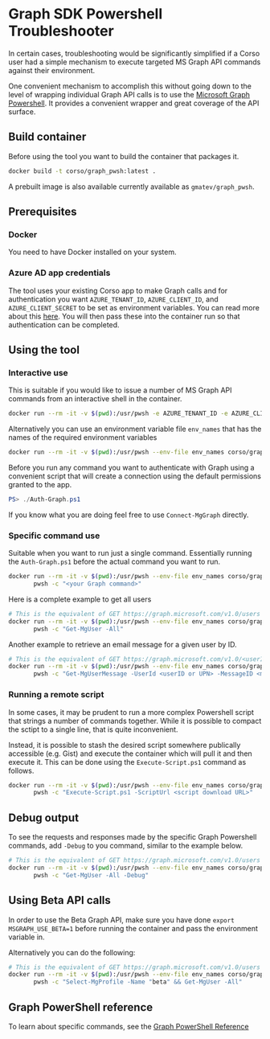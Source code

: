 # Graph SDK Powershell Troubleshooter

In certain cases, troubleshooting would be significantly simplified if a Corso
user had a simple mechanism to execute targeted MS Graph API commands against
their environment.

One convenient mechanism to accomplish this without going down to the level of
wrapping individual Graph API calls is to use the
[Microsoft Graph Powershell](https://learn.microsoft.com/en-us/powershell/microsoftgraph/overview?view=graph-powershell-1.0).
It provides a convenient wrapper and great coverage of the API surface.

## Build container

Before using the tool you want to build the container that packages it.

```sh
docker build -t corso/graph_pwsh:latest .
```

A prebuilt image is also available currently available as `gmatev/graph_pwsh`.

## Prerequisites

### Docker

You need to have Docker installed on your system.

### Azure AD app credentials

The tool uses your existing Corso app to make Graph calls and for authentication
you want `AZURE_TENANT_ID`, `AZURE_CLIENT_ID`, and `AZURE_CLIENT_SECRET` to be
set as environment variables. You can read more about this [here](https://corsobackup.io/docs/setup/m365-access/).
You will then pass these into the container run so that authentication can be completed.

## Using the tool

### Interactive use

This is suitable if you would like to issue a number of MS Graph API commands from an
interactive shell in the container.

```sh
docker run --rm -it -v $(pwd):/usr/pwsh -e AZURE_TENANT_ID -e AZURE_CLIENT_ID -e AZURE_CLIENT_SECRET corso/graph_pwsh pwsh
```

Alternatively you can use an environment variable file `env_names` that has the names of the required environment variables

```sh
docker run --rm -it -v $(pwd):/usr/pwsh --env-file env_names corso/graph_pwsh pwsh
```

Before you run any command you want to authenticate with Graph using a convenient script
that will create a connection using the default permissions granted to the app.

```powershell
PS> ./Auth-Graph.ps1
```

If you know what you are doing feel free to use `Connect-MgGraph` directly.

### Specific command use

Suitable when you want to run just a single command. Essentially running the `Auth-Graph.ps1`
before the actual command you want to run.

```sh
docker run --rm -it -v $(pwd):/usr/pwsh --env-file env_names corso/graph_pwsh \
       pwsh -c "<your Graph command>"
```

Here is a complete example to get all users

```sh
# This is the equivalent of GET https://graph.microsoft.com/v1.0/users
docker run --rm -it -v $(pwd):/usr/pwsh --env-file env_names corso/graph_pwsh \
       pwsh -c "Get-MgUser -All"
```

Another example to retrieve an email message for a given user by ID.

```sh
# This is the equivalent of GET https://graph.microsoft.com/v1.0/<userID>/messages/<messageId>
docker run --rm -it -v $(pwd):/usr/pwsh --env-file env_names corso/graph_pwsh \
       pwsh -c "Get-MgUserMessage -UserId <userID or UPN> -MessageID <messageID>"
```

### Running a remote script

In some cases, it may be prudent to run a more complex Powershell script that strings
a number of commands together. While it is possible to compact the sctipt to a single line,
that is quite inconvenient.

Instead, it is possible to stash the desired script somewhere publically accessible (e.g. Gist)
and execute the container which will pull it and then execute it. This can be done using the
`Execute-Script.ps1` command as follows.

```sh
docker run --rm -it -v $(pwd):/usr/pwsh --env-file env_names corso/graph_pwsh \
       pwsh -c "Execute-Script.ps1 -ScriptUrl <script download URL>"
```

## Debug output

To see the requests and responses made by the specific Graph Powershell commands, add `-Debug` to you command, 
similar to the example below. 

```sh
# This is the equivalent of GET https://graph.microsoft.com/v1.0/users
docker run --rm -it -v $(pwd):/usr/pwsh --env-file env_names corso/graph_pwsh \
       pwsh -c "Get-MgUser -All -Debug"
```

## Using Beta API calls

In order to use the Beta Graph API, make sure you have done `export MSGRAPH_USE_BETA=1`
before running the container and pass the environment variable in.

Alternatively you can do the following:

```sh
# This is the equivalent of GET https://graph.microsoft.com/v1.0/users
docker run --rm -it -v $(pwd):/usr/pwsh --env-file env_names corso/graph_pwsh \
       pwsh -c "Select-MgProfile -Name "beta" && Get-MgUser -All"
```

## Graph PowerShell reference

To learn about specific commands, see the
[Graph PowerShell Reference](https://learn.microsoft.com/en-us/powershell/microsoftgraph/get-started?view=graph-powershell-1.0)
